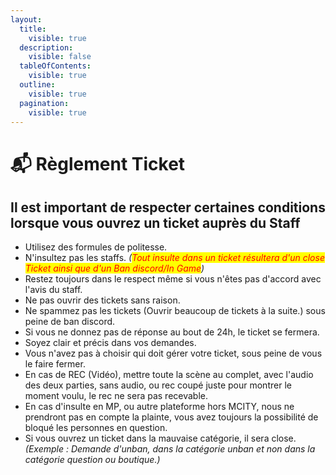 ```yaml
---
layout:
  title:
    visible: true
  description:
    visible: false
  tableOfContents:
    visible: true
  outline:
    visible: true
  pagination:
    visible: true
---
```


# 📬 Règlement Ticket

## Il est important de respecter certaines conditions lorsque vous ouvrez un ticket auprès du Staff

* Utilisez des formules de politesse.
* N'insultez pas les staffs. _(<mark style="color:red;">Tout insulte dans un ticket résultera d'un close Ticket ainsi que d'un Ban discord/In Game</mark>)_
* Restez toujours dans le respect même si vous n'êtes pas d'accord avec l'avis du staff.
* Ne pas ouvrir des tickets sans raison.
* Ne spammez pas les tickets (Ouvrir beaucoup de tickets à la suite.) sous peine de ban discord.
* Si vous ne donnez pas de réponse au bout de 24h, le ticket se fermera.
* Soyez clair et précis dans vos demandes.
* Vous n'avez pas à choisir qui doit gérer votre ticket, sous peine de vous le faire fermer.
* En cas de REC (Vidéo), mettre toute la scène au complet, avec l'audio des deux parties, sans audio, ou rec coupé juste pour montrer le moment voulu, le rec ne sera pas recevable.
* En cas d'insulte en MP, ou autre plateforme hors MCITY, nous ne prendront pas en compte la plainte, vous avez toujours la possibilité de bloqué les personnes en question.
* Si vous ouvrez un ticket dans la mauvaise catégorie, il sera close. _(Exemple : Demande d'unban, dans la catégorie unban et non dans la catégorie question ou boutique.)_
